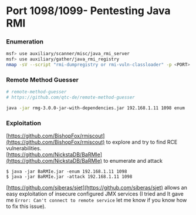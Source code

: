 # Port 1098/1099- Pentesting Java RMI

### Enumeration

```bash
msf> use auxiliary/scanner/misc/java_rmi_server
msf> use auxiliary/gather/java_rmi_registry
nmap -sV --script "rmi-dumpregistry or rmi-vuln-classloader" -p <PORT> <IP>
```

### Remote Method Guesser

```bash
# remote-method-guesser
# https://github.com/qtc-de/remote-method-guesser

java -jar rmg-3.0.0-jar-with-dependencies.jar 192.168.1.11 1098 enum
```

### Exploitation

[https://github.com/BishopFox/rmiscout](https://github.com/BishopFox/rmiscout) to explore and try to find RCE vulnerabilities.\
[https://github.com/NickstaDB/BaRMIe](https://github.com/NickstaDB/BaRMIe) to enumerate and attack

```
$ java -jar BaRMIe.jar -enum 192.168.1.11 1098
$ java -jar BaRMIe.jar -attack 192.168.1.11 1098
```

[https://github.com/siberas/sjet](https://github.com/siberas/sjet) allows an easy exploitation of insecure configured JMX services (I tried and It gave me `Error: Can't connect to remote service` let me know if you know how to fix this issue).

